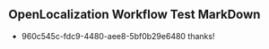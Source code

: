 ## OpenLocalization Workflow Test MarkDown
* 960c545c-fdc9-4480-aee8-5bf0b29e6480 thanks!

<!--HONumber=Aug16_HO1-->


